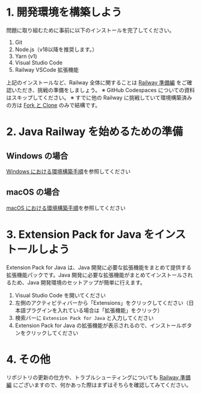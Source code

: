 # 1. 開発環境を構築しよう

問題に取り組むために事前に以下のインストールを完了してください。

1. Git
2. Node.js（v18以降を推奨します。）
3. Yarn (v1)
4. Visual Studio Code
5. Railway VSCode 拡張機能

上記のインストールなど、Railway 全体に関することは [Railway 準備編](https://www.notion.so/techbowl/Railway-ceba695d5014460e9733c2a46318cdec) をご確認いただき、挑戦の準備をしましょう。
※ GitHub Codespaces についての資料はスキップしてください。
※ すでに他の Railway に挑戦していて環境構築済みの方は [Fork と Clone](https://docs.google.com/presentation/d/1SO_A4o5_ADxOTAOWSS5vyxx-sbgM4iU4jeJ_j1GRu2c/edit#slide=id.g2e9a4de2d5a_0_49) のみで結構です。

# 2. Java Railway を始めるための準備

## Windows の場合

[Windows における環境構築手順](./docs/README-windows.md)を参照してください

## macOS の場合

[macOS における環境構築手順](./docs/README-macos.md)を参照してください

# 3. Extension Pack for Java をインストールしよう

Extension Pack for Java は、Java 開発に必要な拡張機能をまとめて提供する拡張機能パックです。Java 開発に必要な拡張機能がまとめてインストールされるため、Java 開発環境のセットアップが簡単に行えます。

1. Visual Studio Code を開いてください
2. 左側のアクティビティバーから「Extensions」をクリックしてください（日本語プラグインを入れている場合は「拡張機能」をクリック）
3. 検索バーに `Extension Pack for Java` と入力してください
4. Extension Pack for Java の拡張機能が表示されるので、インストールボタンをクリックしてください

# 4. その他

リポジトリの更新の仕方や、トラブルシューティングについても [Railway 準備編](https://www.notion.so/techbowl/Railway-ceba695d5014460e9733c2a46318cdec) にございますので、何かあった際はまずはそちらを確認してみてください。
